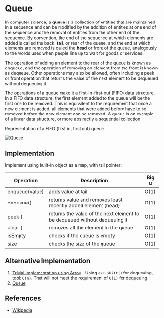# Queue

In computer science, a **queue** is a collection of entities that are maintained in a sequence and can be modified by the addition of entities at one end of the sequence and the removal of entities from the other end of the sequence. By convention, the end of the sequence at which elements are added is called the back, **tail**, or rear of the queue, and the end at which elements are removed is called the **head** or front of the queue, analogously to the words used when people line up to wait for goods or services.

The operation of adding an element to the rear of the queue is known as enqueue, and the operation of removing an element from the front is known as dequeue. Other operations may also be allowed, often including a peek or front operation that returns the value of the next element to be dequeued without dequeuing it.

The operations of a queue make it a first-in-first-out (FIFO) data structure. In a FIFO data structure, the first element added to the queue will be the first one to be removed. This is equivalent to the requirement that once a new element is added, all elements that were added before have to be removed before the new element can be removed. A queue is an example of a linear data structure, or more abstractly a sequential collection

Representation of a FIFO (first in, first out) queue

![Queue](https://upload.wikimedia.org/wikipedia/commons/5/52/Data_Queue.svg)

## Implementation

Implement using built-in object as a map, with tail pointer:

|Operation     |Description                                                              |Big O|
|--------------|-------------------------------------------------------------------------|-----|
|enqueue(value)|adds value  at tail                                                      |O(1) |
|dequeue()     |returns value and removes least recently added element (head)            |O(1) |
|peek()        |returns the value of the next element to be dequeued without dequeuing it|O(1) |
|clear()       |removes all the element in the queue                                     |O(1) |
|isEmpty       |checks if the queue is empty                                             |O(1) |
|size          |checks the size of the queue                                             |O(1) |


## Alternative Implementation

1. [Trivial implementation using Array][0] - Using `arr.shift()` for dequeuing, took `O(n)`. That will not meet the requirement of `O(1)` for dequeuing.
2. [Queue][1]

## References

- [Wikipedia](https://en.wikipedia.org/wiki/Queue_(abstract_data_type))

[0]: https://github.com/davidshariff/computer-science/blob/master/Data%20Structures/Queue.js
[1]: https://github.com/yangshun/lago/blob/master/lib/data-structures/Queue.js
